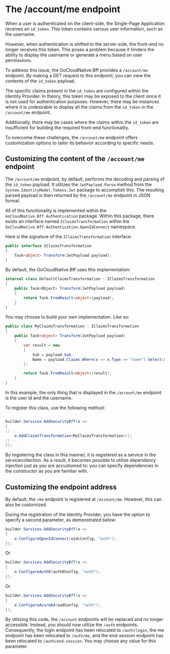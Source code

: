 # The /account/me endpoint

When a user is authenticated on the client-side, the Single-Page Application receives an `id_token`. This token contains various user information, such as the username.

However, when authentication is shifted to the server-side, the front-end no longer receives this token. This poses a problem because it hinders the ability to display the username or generate a menu based on user permissions.

To address this issue, the GoCloudNative.Bff provides a `/account/me` endpoint. By making a GET request to this endpoint, you can view the contents of the `id_token` payload.

The specific claims present in the `id_token` are configured within the Identity Provider. In theory, this token may be exposed to the client since it is not used for authentication purposes. However, there may be instances where it is undesirable to display all the claims from the `id_token` in the `/account/me` endpoint.

Additionally, there may be cases where the claims within the `id_token` are insufficient for building the required front-end functionality.

To overcome these challenges, the `/account/me` endpoint offers customization options to tailor its behavior according to specific needs.

## Customizing the content of the `/account/me` endpoint

The `/account/me` endpoint, by default, performs the decoding and parsing of the `id_token` payload. It utilizes the `JwtPayload.Parse` method from the `System.IdentityModel.Tokens.Jwt` package to accomplish this. The resulting parsed payload is then returned by the `/account/me` endpoint in JSON format.

All of this functionality is implemented within the `GoCloudNative.Bff.Authentication` package. Within this package, there exists an interface named `IClaimsTransformation` within the `GoCloudNative.Bff.Authentication.OpenIdConnect` namespace.

Here is the signature of the `IClaimsTransformation` interface:

```csharp
public interface IClaimsTransformation
{
    Task<object> Transform(JwtPayload payload);
}
```

By default, the GoCloudNative.Bff uses this implementation:

```csharp
internal class DefaultClaimsTransformation : IClaimsTransformation
{ 
    public Task<Object> Transform(JwtPayload payload) 
    {
        return Task.FromResult<object>(payload);
    }
}
```

You may choose to build your own implementation. Like so:

```csharp
public class MyClaimsTransformation : IClaimsTransformation
{
    public Task<object> Transform(JwtPayload payload)
    {
        var result = new
        {
            Sub = payload.Sub,
            Name = payload.Claims.Where(x => x.Type == "name").Select(x => x.Value).FirstOrDefault()
        };

        return Task.FromResult<object>(result);
    }
}
```

In this example, the only thing that is displayed in the `/account/me` endpoint is the user id and the username.

To register this class, use the following method:

```csharp

builder.Services.AddSecurityBff(o =>
{
// ...
    o.AddClaimsTransformation<MyClaimsTransformation>();
// ...
});
```

By registering the class in this manner, it is registered as a service in the servicecollection. As a result, it becomes possible to utilize dependency injection just as you are accustomed to: you can specify dependencies in the constructor as you are familiar with.

## Customizing the endpoint address

By default, the `/me` endpoint is registered at `/account/me`. However, this can also be customized.

During the registration of the Identity Provider, you have the option to specify a second parameter, as demonstrated below:

```csharp
builder.Services.AddSecurityBff(o =>
{
    o.ConfigureOpenIdConnect(oidcConfig, "auth");
});
```

Or

```csharp
builder.Services.AddSecurityBff(o =>
{
    o.ConfigureAuth0(auth0Config, "auth");
});
```

Or

```csharp
builder.Services.AddSecurityBff(o =>
{
    o.ConfigureAzureAd(aadConfig, "auth");
});
```

By utilizing this code, the `/account` endpoints will be replaced and no longer accessible. Instead, you should now utilize the `/auth` endpoints. Consequently, the login endpoint has been relocated to `/auth/login`, the me endpoint has been relocated to `/auth/me`, and the end-session endpoint has been relocated to `/auth/end-session`. You may choose any value for this parameter.